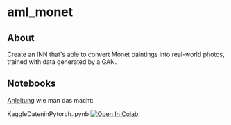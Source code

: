 # aml_monet
## About
Create an INN that's able to convert Monet paintings into real-world photos, trained with data generated by a GAN.

## Notebooks
[Anleitung](https://colab.research.google.com/github/googlecolab/colabtools/blob/master/notebooks/colab-github-demo.ipynb#scrollTo=Rmai0dD30XzL) wie man das macht:

KaggleDateninPytorch.ipynb [![Open In Colab](https://colab.research.google.com/assets/colab-badge.svg)](https://colab.research.google.com/github/JonasHell/aml_monet/blob/main/notebooks/KaggleDateninPytorch.ipynb)
